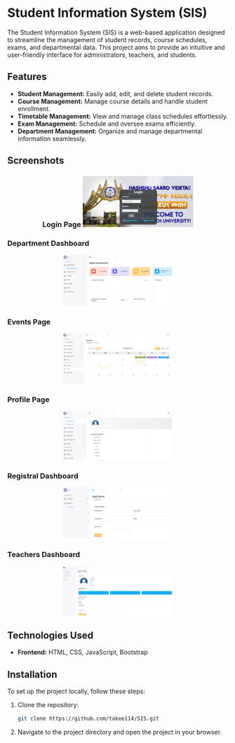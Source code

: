# Student Information System (SIS)

The Student Information System (SIS) is a web-based application designed to streamline the management of student records, course schedules, exams, and departmental data. This project aims to provide an intuitive and user-friendly interface for administrators, teachers, and students.

## Features

- **Student Management:** Easily add, edit, and delete student records.
- **Course Management:** Manage course details and handle student enrollment.
- **Timetable Management:** View and manage class schedules effortlessly.
- **Exam Management:** Schedule and oversee exams efficiently.
- **Department Management:** Organize and manage departmental information seamlessly.

## Screenshots

###
<div align="center">
    <h3> Login Page </>
    <img src="./login%20page.png" alt="login page" width="50%"/>
</div>

### Department Dashboard
<div align="center">
    <img src="./department%20dashboard.png" alt="department dashboard" width="50%"/>
</div>

### Events Page
<div align="center">
    <img src="./events%20page.png" alt="events page" width="50%"/>
</div>

### Profile Page
<div align="center">
    <img src="./profile%20page.png" alt="profile page" width="50%"/>
</div>

### Registral Dashboard
<div align="center">
    <img src="./registerer%20dashboard.png" alt="registral dashboard" width="50%"/>
</div>

### Teachers Dashboard
<div align="center">
    <img src="./teachers%20dashboard.png" alt="teachers dashboard" width="50%"/>
</div>



## Technologies Used

- **Frontend:** HTML, CSS, JavaScript, Bootstrap

## Installation

To set up the project locally, follow these steps:

1. Clone the repository:
   ```bash
   git clone https://github.com/takee114/SIS.git
2. Navigate to the project directory and open the project in your browser.
